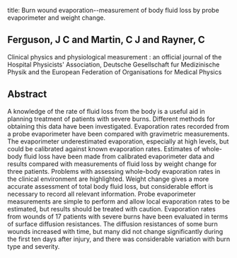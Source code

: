 title: Burn wound evaporation--measurement of body fluid loss by probe evaporimeter and weight change.

## Ferguson, J C and Martin, C J and Rayner, C
Clinical physics and physiological measurement : an official journal of the Hospital Physicists' Association, Deutsche Gesellschaft fur Medizinische Physik and the European Federation of Organisations for Medical Physics


## Abstract
A knowledge of the rate of fluid loss from the body is a useful aid in planning treatment of patients with severe burns. Different methods for obtaining this data have been investigated. Evaporation rates recorded from a probe evaporimeter have been compared with gravimetric measurements. The evaporimeter underestimated evaporation, especially at high levels, but could be calibrated against known evaporation rates. Estimates of whole-body fluid loss have been made from calibrated evaporimeter data and results compared with measurements of fluid loss by weight change for three patients. Problems with assessing whole-body evaporation rates in the clinical environment are highlighted. Weight change gives a more accurate assessment of total body fluid loss, but considerable effort is necessary to record all relevant information. Probe evaporimeter measurements are simple to perform and allow local evaporation rates to be estimated, but results should be treated with caution. Evaporation rates from wounds of 17 patients with severe burns have been evaluated in terms of surface diffusion resistances. The diffusion resistances of some burn wounds increased with time, but many did not change significantly during the first ten days after injury, and there was considerable variation with burn type and severity.

